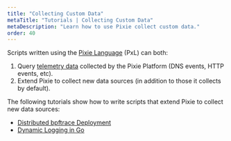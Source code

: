 ```yaml
---
title: "Collecting Custom Data"
metaTitle: "Tutorials | Collecting Custom Data"
metaDescription: "Learn how to use Pixie collect custom data."
order: 40
---
```


Scripts written using the [Pixie Language](/reference/pxl) (PxL) can both:

1. Query [telemetry data](/about-pixie/data-sources) collected by the Pixie Platform (DNS events, HTTP events, etc).
2. Extend Pixie to collect new data sources (in addition to those it collects by default).

The following tutorials show how to write scripts that extend Pixie to collect new data sources:

- [Distributed bpftrace Deployment](/tutorials/custom-data/distributed-bpftrace-deployment)
- [Dynamic Logging in Go](/tutorials/custom-data/dynamic-go-logging/)
